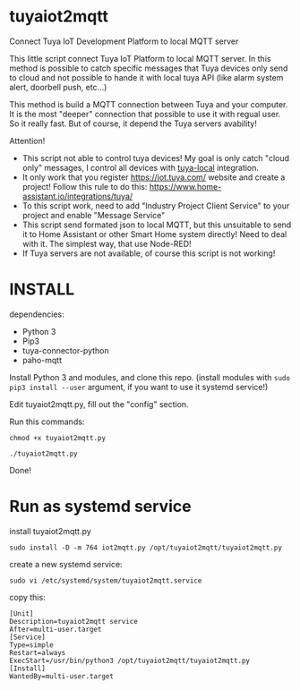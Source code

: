 # tuyaiot2mqtt
Connect Tuya IoT Development Platform to local MQTT server

This little script connect Tuya IoT Platform to local MQTT server. In this method is possible to catch specific messages that Tuya devices only send to cloud and not possible to hande it with local tuya API (like alarm system alert, doorbell push, etc...)

This method is build a MQTT connection between Tuya and your computer. It is the most "deeper" connection that possible to use it with regual user. So it really fast. But of course, it depend the Tuya servers avability!

Attention!

- This script not able to control tuya devices! My goal is only catch "cloud only" messages, I control all devices with [tuya-local](https://github.com/make-all/tuya-local) integration.
- It only work that you register https://iot.tuya.com/ website and create a project! Follow this rule to do this: https://www.home-assistant.io/integrations/tuya/
- To this script work, need to add "Industry Project Client Service" to your project and enable "Message Service"
- This script send formated json to local MQTT, but this unsuitable to send it to Home Assistant or other Smart Home system directly! Need to deal with it. The simplest way, that use Node-RED!
- If Tuya servers are not available, of course this script is not working! 

# INSTALL

dependencies:

- Python 3
- Pip3
- tuya-connector-python
- paho-mqtt

Install Python 3 and modules, and clone this repo. (install modules with `sudo pip3 install --user` argument, if you want to use it systemd service!)

Edit tuyaiot2mqtt.py, fill out the "config" section.

Run this commands:

`chmod +x tuyaiot2mqtt.py`

`./tuyaiot2mqtt.py`

Done!

# Run as systemd service

install tuyaiot2mqtt.py

`sudo install -D -m 764 iot2mqtt.py /opt/tuyaiot2mqtt/tuyaiot2mqtt.py`

create a new systemd service:

`sudo vi /etc/systemd/system/tuyaiot2mqtt.service`

copy this:

```
[Unit]
Description=tuyaiot2mqtt service
After=multi-user.target
[Service]
Type=simple
Restart=always
ExecStart=/usr/bin/python3 /opt/tuyaiot2mqtt/tuyaiot2mqtt.py
[Install]
WantedBy=multi-user.target
```

